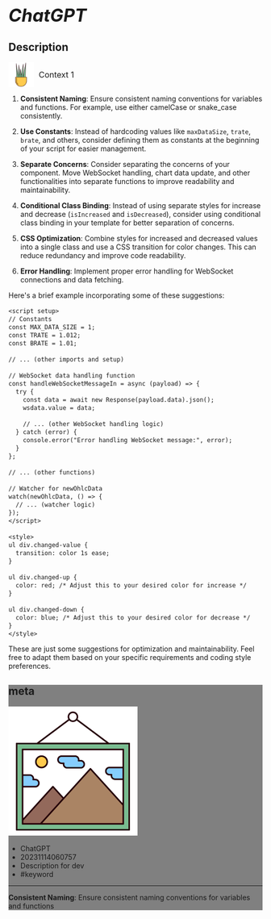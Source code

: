 # **<span style="font-size: 35px; font-style: italic;">ChatGPT</span>**

## Description




<div style="display: flex; align-items: center; font-size: 16px;"><div><img src="https://raw.githubusercontent.com/d10000usd/WebDocuments/main/public/icon/space/workspace-vector-free-icon-set-36.png" width="50" height="50" style="vertical-align: middle;" /></div><div style="display: inline-block; vertical-align: middle; margin-left: 10px; font-size: 16px;">Context 1</div></div>

1. **Consistent Naming**: Ensure consistent naming conventions for variables and functions. For example, use either camelCase or snake_case consistently.

2. **Use Constants**: Instead of hardcoding values like `maxDataSize`, `trate`, `brate`, and others, consider defining them as constants at the beginning of your script for easier management.

3. **Separate Concerns**: Consider separating the concerns of your component. Move WebSocket handling, chart data update, and other functionalities into separate functions to improve readability and maintainability.

4. **Conditional Class Binding**: Instead of using separate styles for increase and decrease (`isIncreased` and `isDecreased`), consider using conditional class binding in your template for better separation of concerns.

5. **CSS Optimization**: Combine styles for increased and decreased values into a single class and use a CSS transition for color changes. This can reduce redundancy and improve code readability.

6. **Error Handling**: Implement proper error handling for WebSocket connections and data fetching.

Here's a brief example incorporating some of these suggestions:

```vue
<script setup>
// Constants
const MAX_DATA_SIZE = 1;
const TRATE = 1.012;
const BRATE = 1.01;

// ... (other imports and setup)

// WebSocket data handling function
const handleWebSocketMessageIn = async (payload) => {
  try {
    const data = await new Response(payload.data).json();
    wsdata.value = data;

    // ... (other WebSocket handling logic)
  } catch (error) {
    console.error("Error handling WebSocket message:", error);
  }
};

// ... (other functions)

// Watcher for newOhlcData
watch(newOhlcData, () => {
  // ... (watcher logic)
});
</script>

<style>
ul div.changed-value {
  transition: color 1s ease;
}

ul div.changed-up {
  color: red; /* Adjust this to your desired color for increase */
}

ul div.changed-down {
  color: blue; /* Adjust this to your desired color for decrease */
}
</style>
```

These are just some suggestions for optimization and maintainability. Feel free to adapt them based on your specific requirements and coding style preferences.







<div style="background-color: grey; ">  

## meta   
![ex_screenshot](https://raw.githubusercontent.com/d10000usd/WebDocuments/main/public/icon/space/workspace-vector-free-icon-set-31.png)  
* ChatGPT  
* 20231114060757  
* Description for dev  
* #keyword  
****
**Consistent Naming**: Ensure consistent naming conventions for variables and functions  
</div> 
